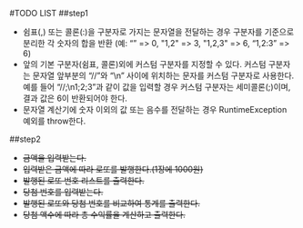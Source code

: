 #TODO LIST
##step1
- 쉼표(,) 또는 콜론(:)을 구분자로 가지는 문자열을 전달하는 경우 구분자를 기준으로 분리한 각 숫자의 합을 반환 (예: “” => 0, "1,2" => 3, "1,2,3" => 6, “1,2:3” => 6)
- 앞의 기본 구분자(쉼표, 콜론)외에 커스텀 구분자를 지정할 수 있다. 커스텀 구분자는 문자열 앞부분의 “//”와 “\n” 사이에 위치하는 문자를 커스텀 구분자로 사용한다. 예를 들어 “//;\n1;2;3”과 같이 값을 입력할 경우 커스텀 구분자는 세미콜론(;)이며, 결과 값은 6이 반환되어야 한다.
- 문자열 계산기에 숫자 이외의 값 또는 음수를 전달하는 경우 RuntimeException 예외를 throw한다.

##step2
- ~~금액을 입력받는다.~~
- ~~입력받은 금액에 따라 로또를 발행한다.(1장에 1000원)~~
- ~~발행된 로또 번호 리스트를 출력한다.~~  
- ~~당첨 번호를 입력받는다.~~
- ~~발행된 로또와 당첨 번호를 비교하여 통계를 출력한다.~~  
- ~~당첨 액수에 따라 총 수익률을 계산하고 출력한다.~~

